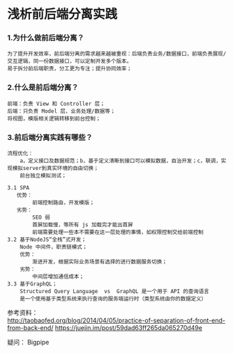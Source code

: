 # 浅析前后端分离实践

### 1.为什么做前后端分离？  
	为了提升开发效率，前后端分离的需求越来越被重视：后端负责业务/数据接口，前端负责展现/交互逻辑，同一份数据接口，可以定制开发多个版本。  
	易于拆分前后端职责，分工更为专注；提升协同效率；
### 2.什么是前后端分离？  
	前端：负责 View 和 Controller 层；  
	后端：只负责 Model 层，业务处理/数据等；  
	将视图，模版相关逻辑转移到前台控制；  
### 3.前后端分离实践有哪些？  
	流程优化：  
		a，定义接口及数据规范；b，基于定义清晰到接口可以模拟数据，自治开发；c，联调，实现模拟server到真实环境的自由切换；  
		前台独立模拟测试；

	3.1 SPA  
	   优势：  
	   		前端控制路由，开发模版；  
	   劣势：  
	   		SEO 弱  
			首屏加载慢，等所有 js 加载完才能出首屏  
			前端需要处理一些本不需要在这一层处理的事情，如权限控制交给前端控制
	3.2 基于NodeJS“全栈”式开发；
		Node 中间件，职责链模式；
		优势：
			渐进开发，根据实际业务场景有选择的进行数据服务切换；
		劣势：
			中间层增加通信成本；
	3.3 基于GraphQL；
		Structured Query Language  vs  GraphQL 是一个用于 API 的查询语言
		是一个使用基于类型系统来执行查询的服务端运行时（类型系统由你的数据定义）



参考资料：  
http://taobaofed.org/blog/2014/04/05/practice-of-separation-of-front-end-from-back-end/
https://juejin.im/post/59dad63ff265da065270d49e

疑问：
Bigpipe
